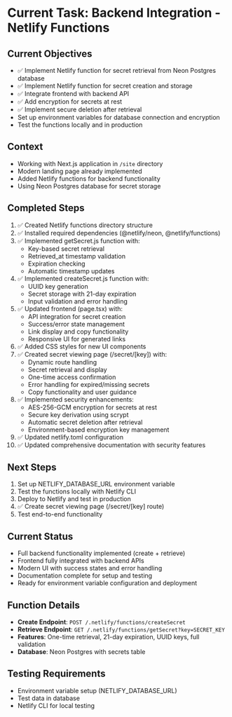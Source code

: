 # Current Task: Backend Integration - Netlify Functions

## Current Objectives
- ✅ Implement Netlify function for secret retrieval from Neon Postgres database
- ✅ Implement Netlify function for secret creation and storage
- ✅ Integrate frontend with backend API
- ✅ Add encryption for secrets at rest
- ✅ Implement secure deletion after retrieval
- Set up environment variables for database connection and encryption
- Test the functions locally and in production

## Context
- Working with Next.js application in `/site` directory
- Modern landing page already implemented
- Added Netlify functions for backend functionality
- Using Neon Postgres database for secret storage

## Completed Steps
1. ✅ Created Netlify functions directory structure
2. ✅ Installed required dependencies (@netlify/neon, @netlify/functions)
3. ✅ Implemented getSecret.js function with:
   - Key-based secret retrieval
   - Retrieved_at timestamp validation
   - Expiration checking
   - Automatic timestamp updates
4. ✅ Implemented createSecret.js function with:
   - UUID key generation
   - Secret storage with 21-day expiration
   - Input validation and error handling
5. ✅ Updated frontend (page.tsx) with:
   - API integration for secret creation
   - Success/error state management
   - Link display and copy functionality
   - Responsive UI for generated links
6. ✅ Added CSS styles for new UI components
7. ✅ Created secret viewing page (/secret/[key]) with:
   - Dynamic route handling
   - Secret retrieval and display
   - One-time access confirmation
   - Error handling for expired/missing secrets
   - Copy functionality and user guidance
8. ✅ Implemented security enhancements:
   - AES-256-GCM encryption for secrets at rest
   - Secure key derivation using scrypt
   - Automatic secret deletion after retrieval
   - Environment-based encryption key management
9. ✅ Updated netlify.toml configuration
10. ✅ Updated comprehensive documentation with security features

## Next Steps
1. Set up NETLIFY_DATABASE_URL environment variable
2. Test the functions locally with Netlify CLI
3. Deploy to Netlify and test in production
4. ✅ Create secret viewing page (/secret/[key] route)
5. Test end-to-end functionality

## Current Status
- Full backend functionality implemented (create + retrieve)
- Frontend fully integrated with backend APIs
- Modern UI with success states and error handling
- Documentation complete for setup and testing
- Ready for environment variable configuration and deployment

## Function Details
- **Create Endpoint**: `POST /.netlify/functions/createSecret`
- **Retrieve Endpoint**: `GET /.netlify/functions/getSecret?key=SECRET_KEY`
- **Features**: One-time retrieval, 21-day expiration, UUID keys, full validation
- **Database**: Neon Postgres with secrets table

## Testing Requirements
- Environment variable setup (NETLIFY_DATABASE_URL)
- Test data in database
- Netlify CLI for local testing
